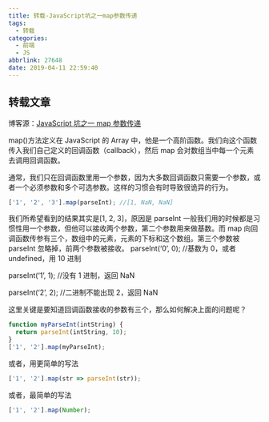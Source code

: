 ```yaml
---
title: 转载-JavaScript坑之一map参数传递
tags:
  - 转载
categories:
  - 前端
  - JS
abbrlink: 27648
date: 2019-04-11 22:59:40
---
```


## 转载文章

博客源：[JavaScript 坑之一 map 参数传递](https://blog.csdn.net/drafting_dreams/article/details/77684580)

map()方法定义在 JavaScript 的 Array 中，他是一个高阶函数。我们向这个函数传入我们自己定义的回调函数（callback），然后 map 会对数组当中每一个元素去调用回调函数。

通常，我们只在回调函数里用一个参数，因为大多数回调函数只需要一个参数，或者一个必须参数和多个可选参数。这样的习惯会有时导致很诡异的行为。

<!-- more -->

```js
['1', '2', '3'].map(parseInt); //[1, NaN, NaN]
```

我们所希望看到的结果其实是[1, 2, 3]，原因是 parseInt 一般我们用的时候都是习惯性用一个参数，但他可以接收两个参数，第二个参数用来做基数。而 map 向回调函数传参有三个，数组中的元素，元素的下标和这个数组。第三个参数被 parseInt 忽略掉，前两个参数被接收。
parseInt(‘0’, 0); //基数为 0，或者 undefined，用 10 进制

parseInt(‘1’, 1); //没有 1 进制，返回 NaN

parseInt(‘2’, 2); //二进制不能出现 2，返回 NaN

这里关键是要知道回调函数接收的参数有三个，那么如何解决上面的问题呢？

```js
function myParseInt(intString) {
  return parseInt(intString, 10);
}
['1', '2'].map(myParseInt);
```

或者，用更简单的写法

```js
['1', '2'].map(str => parseInt(str));
```

或者，最简单的写法

```js
['1', '2'].map(Number);
```
